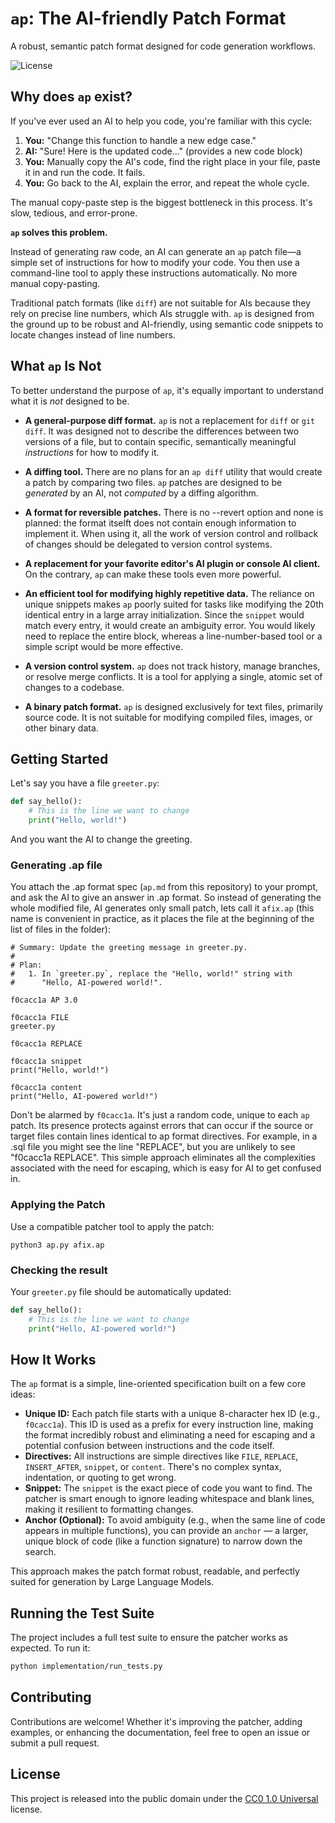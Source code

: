 # `ap`: The AI-friendly Patch Format

A robust, semantic patch format designed for code generation workflows.

![License](https://img.shields.io/badge/license-CC0_1.0-blue)

## Why does `ap` exist?

If you've ever used an AI to help you code, you're familiar with this cycle:

1.  **You:** "Change this function to handle a new edge case."
2.  **AI:** "Sure! Here is the updated code..." (provides a new code block)
3.  **You:** Manually copy the AI's code, find the right place in your file, paste it in and run the code. It fails.
4.  **You:** Go back to the AI, explain the error, and repeat the whole cycle.

The manual copy-paste step is the biggest bottleneck in this process. It's slow, tedious, and error-prone.

**`ap` solves this problem.**

Instead of generating raw code, an AI can generate an `ap` patch file—a simple set of instructions for how to modify your code. You then use a command-line tool to apply these instructions automatically. No more manual copy-pasting.

Traditional patch formats (like `diff`) are not suitable for AIs because they rely on precise line numbers, which AIs struggle with. `ap` is designed from the ground up to be robust and AI-friendly, using semantic code snippets to locate changes instead of line numbers.

## What `ap` Is Not

To better understand the purpose of `ap`, it's equally important to understand what it is *not* designed to be.

*   **A general-purpose diff format.** `ap` is not a replacement for `diff` or `git diff`. It was designed not to describe the differences between two versions of a file, but to contain specific, semantically meaningful *instructions* for how to modify it.

*   **A diffing tool.** There are no plans for an `ap diff` utility that would create a patch by comparing two files. `ap` patches are designed to be *generated* by an AI, not *computed* by a diffing algorithm.

*   **A format for reversible patches.** There is no --revert option and none is planned: the format itselft does not contain enough information to implement it. When using it, all the work of version control and rollback of changes should be delegated to version control systems.

*   **A replacement for your favorite editor's AI plugin or console AI client.** On the contrary, `ap` can make these tools even more powerful.

*   **An efficient tool for modifying highly repetitive data.** The reliance on unique snippets makes `ap` poorly suited for tasks like modifying the 20th identical entry in a large array initialization. Since the `snippet` would match every entry, it would create an ambiguity error. You would likely need to replace the entire block, whereas a line-number-based tool or a simple script would be more effective.

*   **A version control system.** `ap` does not track history, manage branches, or resolve merge conflicts. It is a tool for applying a single, atomic set of changes to a codebase.

*   **A binary patch format.** `ap` is designed exclusively for text files, primarily source code. It is not suitable for modifying compiled files, images, or other binary data.

## Getting Started

Let's say you have a file `greeter.py`:

```python
def say_hello():
    # This is the line we want to change
    print("Hello, world!")
```

And you want the AI to change the greeting.

### Generating .ap file

You attach the .ap format spec (`ap.md` from this repository) to your prompt, and ask the AI ​​to give an answer in .ap format. So instead of generating the whole modified file, AI generates only small patch, lets call it `afix.ap` (this name is convenient in practice, as it places the file at the beginning of the list of files in the folder):

```
# Summary: Update the greeting message in greeter.py.
#
# Plan:
#   1. In `greeter.py`, replace the "Hello, world!" string with
#      "Hello, AI-powered world!".

f0cacc1a AP 3.0

f0cacc1a FILE
greeter.py

f0cacc1a REPLACE

f0cacc1a snippet
print("Hello, world!")

f0cacc1a content
print("Hello, AI-powered world!")
```

Don't be alarmed by `f0cacc1a`. It's just a random code, unique to each `ap` patch. Its presence protects against errors that can occur if the source or target files contain lines identical to ap format directives. For example, in a .sql file you might see the line "REPLACE", but you are unlikely to see "f0cacc1a REPLACE". This simple approach eliminates all the complexities associated with the need for escaping, which is easy for AI to get confused in.

### Applying the Patch

Use a compatible patcher tool to apply the patch:
```
python3 ap.py afix.ap
```

### Checking the result

Your `greeter.py` file should be automatically updated:

```python
def say_hello():
    # This is the line we want to change
    print("Hello, AI-powered world!")
```

## How It Works

The `ap` format is a simple, line-oriented specification built on a few core ideas:

*   **Unique ID:** Each patch file starts with a unique 8-character hex ID (e.g., `f0cacc1a`). This ID is used as a prefix for every instruction line, making the format incredibly robust and eliminating a need for escaping and a potential confusion between instructions and the code itself.
*   **Directives:** All instructions are simple directives like `FILE`, `REPLACE`, `INSERT_AFTER`, `snippet`, or `content`. There's no complex syntax, indentation, or quoting to get wrong.
*   **Snippet:** The `snippet` is the exact piece of code you want to find. The patcher is smart enough to ignore leading whitespace and blank lines, making it resilient to formatting changes.
*   **Anchor (Optional):** To avoid ambiguity (e.g., when the same line of code appears in multiple functions), you can provide an `anchor` — a larger, unique block of code (like a function signature) to narrow down the search.

This approach makes the patch format robust, readable, and perfectly suited for generation by Large Language Models.

## Running the Test Suite

The project includes a full test suite to ensure the patcher works as expected. To run it:

```bash
python implementation/run_tests.py
```

## Contributing

Contributions are welcome! Whether it's improving the patcher, adding examples, or enhancing the documentation, feel free to open an issue or submit a pull request.

## License

This project is released into the public domain under the [CC0 1.0 Universal](LICENSE) license.
